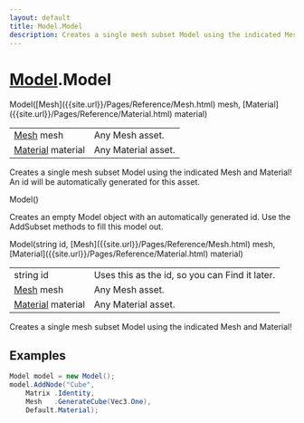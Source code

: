 ```yaml
---
layout: default
title: Model.Model
description: Creates a single mesh subset Model using the indicated Mesh and Material! An id will be automatically generated for this asset.
---
```

# [Model]({{site.url}}/Pages/Reference/Model.html).Model

<div class='signature' markdown='1'>
 Model([Mesh]({{site.url}}/Pages/Reference/Mesh.html) mesh, [Material]({{site.url}}/Pages/Reference/Material.html) material)
</div>

|  |  |
|--|--|
|[Mesh]({{site.url}}/Pages/Reference/Mesh.html) mesh|Any Mesh asset.|
|[Material]({{site.url}}/Pages/Reference/Material.html) material|Any Material asset.|

Creates a single mesh subset Model using the indicated
Mesh and Material! An id will be automatically generated for this
asset.
<div class='signature' markdown='1'>
 Model()
</div>

Creates an empty Model object with an automatically
generated id. Use the AddSubset methods to fill this model out.
<div class='signature' markdown='1'>
 Model(string id, [Mesh]({{site.url}}/Pages/Reference/Mesh.html) mesh, [Material]({{site.url}}/Pages/Reference/Material.html) material)
</div>

|  |  |
|--|--|
|string id|Uses this as the id, so you can Find it later.|
|[Mesh]({{site.url}}/Pages/Reference/Mesh.html) mesh|Any Mesh asset.|
|[Material]({{site.url}}/Pages/Reference/Material.html) material|Any Material asset.|

Creates a single mesh subset Model using the indicated
Mesh and Material!




## Examples

```csharp
Model model = new Model();
model.AddNode("Cube",
	Matrix .Identity,
	Mesh   .GenerateCube(Vec3.One),
	Default.Material);
```

